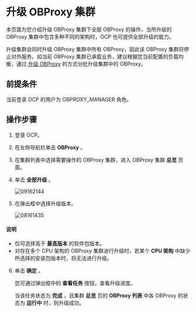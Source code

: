 # 升级 OBProxy 集群

本页面为您介绍升级 OBProxy 集群下全部 OBProxy 的操作，当所升级的 OBProxy 集群中包含多种不同的架构时，OCP 也可提供全部升级的能力。

升级集群会同时升级 OBProxy 集群中所有 OBProxy，因此该 OBProxy 集群将停止对外服务。如当前 OBProxy 集群已承载业务，建议根据您当前配置的负载均衡，通过 [升级 OBProxy](../8.obproxy/5.upgrade-obproxy.md) 的方式分批升级集群中的 OBProxy。

## 前提条件

当前登录 OCP 的用户为 OBPROXY_MANAGER 角色。

## 操作步骤

1. 登录 OCP。

2. 在左侧导航栏单击 **OBProxy** 。

3. 在集群列表中选择需要操作的 OBProxy 集群，进入 OBProxy 集群 **总览** 页面。

4. 单击 **全部升级** 。

   ![09162144](https://obbusiness-private.oss-cn-shanghai.aliyuncs.com/doc/img/ocp/403-ce/%E5%8D%87%E7%BA%A7odp.png)

5. 在弹出框中选择升级版本。

   ![08161435](https://obbusiness-private.oss-cn-shanghai.aliyuncs.com/doc/img/ocp/401/%E5%8D%87%E7%BA%A7obproxy1.png)

  <main id="notice" type='explain'>
    <h4>说明</h4>
    <ul>
    <li>仅可选择高于 <strong>最高版本</strong> 的软件包版本。</li>
    <li>对存在多个 CPU 架构的 OBProxy 集群进行升级时，若某个 <strong>CPU 架构</strong> 中缺少所选择的安装包版本时，将无法进行升级。</li>
    </ul>
  </main>

6. 单击 **确定** 。

   您可通过弹出框中的 **查看任务** 按钮，查看升级进度。

   当该任务状态为 **完成** ，且集群 **总览** 页的 **OBProxy 列表** 中各 OBProxy 的状态为 **运行中** 时，则升级成功。
